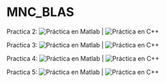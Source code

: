 # MNC_BLAS

Practica 2: ![Práctica en Matlab](p2.m) | ![Práctica en C++](https://github.com/Prashant-JT/MNC_BLAS/tree/master/p2)

Practica 3: ![Práctica en Matlab](p3.m) | ![Práctica en C++](https://github.com/Prashant-JT/MNC_BLAS/tree/master/p3)

Practica 4: ![Práctica en Matlab](p4.m) | ![Práctica en C++](https://github.com/Prashant-JT/MNC_BLAS/tree/master/p4)

Practica 5: ![Práctica en Matlab](p5.m) | ![Práctica en C++](https://github.com/Prashant-JT/MNC_BLAS/tree/master/p5)
